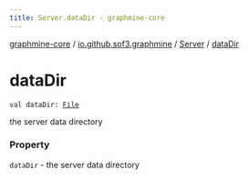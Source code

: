 ```yaml
---
title: Server.dataDir - graphmine-core
---
```


[graphmine-core](../../index.html) / [io.github.sof3.graphmine](../index.html) / [Server](index.html) / [dataDir](./data-dir.html)

# dataDir

`val dataDir: `[`File`](http://docs.oracle.com/javase/6/docs/api/java/io/File.html)

the server data directory

### Property

`dataDir` - the server data directory